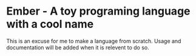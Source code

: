 # Ember - A toy programing language with a cool name
This is an excuse for me to make a language from scratch. 
Usage and documentation will be added when it is relevent to do so.

